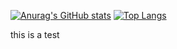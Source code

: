 
<p align="center">
  
  [![Anurag's GitHub stats](https://github-readme-stats.vercel.app/api?username=ChenWou)](https://github.com/anuraghazra/github-readme-stats)
  [![Top Langs](https://github-readme-stats.vercel.app/api/top-langs/?username=ChenWou&layout=compact)](https://github.com/anuraghazra/github-readme-stats)

  this is a test
</p>

